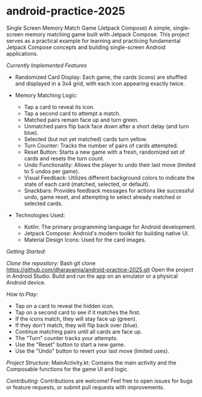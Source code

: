 # android-practice-2025
Single Screen Memory Match Game (Jetpack Compose)
A simple, single-screen memory matching game built with Jetpack Compose. This project serves as a practical example for learning and practicing fundamental Jetpack Compose concepts and building single-screen Android applications.

*Currently Implemented Features*

- Randomized Card Display: Each game, the cards (icons) are shuffled and displayed in a 3x4 grid, with each icon appearing exactly twice.

- Memory Matching Logic:
  - Tap a card to reveal its icon.
  - Tap a second card to attempt a match.
  - Matched pairs remain face up and turn green.
  - Unmatched pairs flip back face down after a short delay (and turn blue).
  - Selected (but not yet matched) cards turn yellow.
  - Turn Counter: Tracks the number of pairs of cards attempted.
  - Reset Button: Starts a new game with a fresh, randomized set of cards and resets the turn count.
  - Undo Functionality: Allows the player to undo their last move (limited to 5 undos per game).
  - Visual Feedback: Utilizes different background colors to indicate the state of each card (matched, selected, or default).
  - Snackbars: Provides feedback messages for actions like successful undo, game reset, and attempting to select already matched or selected cards.

- Technologies Used:
  - Kotlin: The primary programming language for Android development.
  - Jetpack Compose: Android's modern toolkit for building native UI.
  - Material Design Icons: Used for the card images.

*Getting Started:*

*Clone the repository:*
Bash
git clone https://github.com/dharavamja/android-practice-2025.git
Open the project in Android Studio.
Build and run the app on an emulator or a physical Android device.

*How to Play:*

- Tap on a card to reveal the hidden icon.
- Tap on a second card to see if it matches the first.
- If the icons match, they will stay face up (green).
- If they don't match, they will flip back over (blue).
- Continue matching pairs until all cards are face up.
- The "Turn" counter tracks your attempts.
- Use the "Reset" button to start a new game.
- Use the "Undo" button to revert your last move (limited uses).

*Project Structure:*
MainActivity.kt: Contains the main activity and the Composable functions for the game UI and logic.

*Contributing:*
Contributions are welcome! Feel free to open issues for bugs or feature requests, or submit pull requests with improvements.
